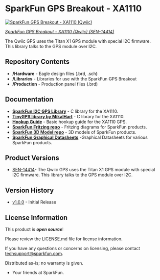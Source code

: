 SparkFun GPS Breakout - XA1110
========================================

[![SparkFun GPS Breakout - XA1110 (Qwiic)](https://cdn.sparkfun.com//assets/parts/1/2/3/4/0/14414-SparkFun_GPS_Breakout_-_XA1110__Qwiic_-01.jpg)](https://www.sparkfun.com/products/14414)

[*SparkFun GPS Breakout - XA1110 (Qwiic) (SEN-14414)*](https://www.sparkfun.com/products/14414)

The Qwiic GPS uses the Titan X1 GPS module with special I2C firmware. This library talks to the GPS module over I2C.

Repository Contents
-------------------

* **/Hardware** - Eagle design files (.brd, .sch)
* **/Libraries** - Libraries for use with the SparkFun GPS Breakout
* **/Production** - Production panel files (.brd)

Documentation
--------------
* **[SparkFun I2C GPS Library](https://github.com/sparkfun/SparkFun_I2C_GPS_Arduino_Library)** - C library for the XA1110.
* **[TinyGPS library by MikalHart](https://github.com/mikalhart/TinyGPS)** - C library for the XA1110.
* **[Hookup Guide](https://learn.sparkfun.com/tutorials/sparkfun-gps-breakout---xa1110-qwiic-hookup-guide)** - Basic hookup guide for the XA1110 GPS.
* **[SparkFun Fritzing repo](https://github.com/sparkfun/Fritzing_Parts)** - Fritzing diagrams for SparkFun products.
* **[SparkFun 3D Model repo](https://github.com/sparkfun/3D_Models)** - 3D models of SparkFun products. 
* **[SparkFun Graphical Datasheets](https://github.com/sparkfun/Graphical_Datasheets)** -Graphical Datasheets for various SparkFun products.

Product Versions
----------------
* [SEN-14414](https://www.sparkfun.com/products/14414)- The Qwiic GPS uses the Titan X1 GPS module with special I2C firmware. This library talks to the GPS module over I2C.

Version History
---------------
* [v1.0.0](https://github.com/sparkfun/SparkFun_GPS_Breakout_XA1110_Qwiic/releases/tag/V_1.0.0) - Initial Release


License Information
-------------------

This product is _**open source**_! 

Please review the LICENSE.md file for license information. 

If you have any questions or concerns on licensing, please contact techsupport@sparkfun.com.

Distributed as-is; no warranty is given.

- Your friends at SparkFun.

_<COLLABORATION CREDIT>_
